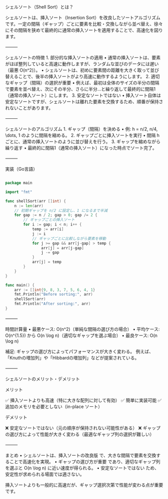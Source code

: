 シェルソート（Shell Sort）とは？

シェルソートは、挿入ソート（Insertion Sort）を改良したソートアルゴリズムです。一定の間隔（ギャップ）ごとに要素を比較・交換しながら並べ替え、徐々にその間隔を狭めて最終的に通常の挿入ソートを適用することで、高速化を図ります。

⸻

シェルソートの特徴
	1.	部分的な挿入ソートの適用
	•	通常の挿入ソートは、要素がほぼ整列していると高速に動作しますが、ランダムな並びのデータには遅い（最悪 O(n^2)）。
	•	シェルソートは、初めに要素間の距離を大きく取って並び替えることで、後半の挿入ソートがより高速に動作するようにします。
	2.	適切なギャップ（間隔）の選択が重要
	•	例えば、最初は全体のサイズの半分の間隔で要素を並べ替え、次にその半分、さらに半分…と繰り返して最終的に間隔1（通常の挿入ソート）にします。
	3.	安定なソートではない
	•	挿入ソート自体は安定なソートですが、シェルソートは離れた要素を交換するため、順番が保持されないことがあります。

⸻

シェルソートのアルゴリズム
	1.	ギャップ（間隔）を決める
	•	例: h = n/2, n/4, \dots, 1 のように間隔を縮める。
	2.	ギャップごとに挿入ソートを実行
	•	間隔 h ごとに、通常の挿入ソートのように並び替えを行う。
	3.	ギャップを縮めながら繰り返す
	•	最終的に間隔1（通常の挿入ソート）になった時点でソート完了。

⸻

実装（Go言語）
```go

package main

import "fmt"

func shellSort(arr []int) {
	n := len(arr)
	// 初期ギャップを n/2 に設定し、1 になるまで半減
	for gap := n / 2; gap > 0; gap /= 2 {
		// ギャップごとの挿入ソート
		for i := gap; i < n; i++ {
			temp := arr[i]
			j := i
			// ギャップごとに比較しながら要素を移動
			for j >= gap && arr[j-gap] > temp {
				arr[j] = arr[j-gap]
				j -= gap
			}
			arr[j] = temp
		}
	}
}

func main() {
	arr := []int{9, 8, 3, 7, 5, 6, 4, 1}
	fmt.Println("Before sorting:", arr)
	shellSort(arr)
	fmt.Println("After sorting:", arr)
}

```
⸻

時間計算量
	•	最悪ケース: O(n^2)（単純な間隔の選び方の場合）
	•	平均ケース: O(n^{1.5}) から O(n \log n)（適切なギャップを選ぶ場合）
	•	最良ケース: O(n \log n)

補足:
ギャップの選び方によってパフォーマンスが大きく変わる。
例えば、「Knuthの増加列」や「Hibbardの増加列」などが提案されている。

⸻

シェルソートのメリット・デメリット

メリット

✅ 挿入ソートよりも高速（特に大きな配列に対して有効）
✅ 簡単に実装可能
✅ 追加のメモリを必要としない（in-place ソート）

デメリット

❌ 安定なソートではない（元の順序が保持されない可能性がある）
❌ ギャップの選び方によって性能が大きく変わる（最適なギャップ列の選択が難しい）

⸻

まとめ
	•	シェルソートは、挿入ソートの改良版 で、大きな間隔で要素を交換することで高速化を実現。
	•	ギャップの選び方が重要 であり、適切なギャップ列を選ぶと O(n \log n) に近い速度が得られる。
	•	安定なソートではない ため、安定性が求められる場面では適さない。

挿入ソートよりも一般的に高速だが、ギャップ選択次第で性能が変わる点が重要です。